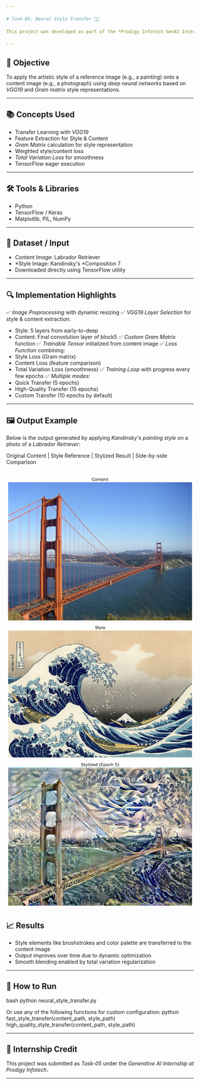 ```yaml
---

# Task-05: Neural Style Transfer 🎨🧠

This project was developed as part of the *Prodigy Infotech GenAI Internship, focusing on **Neural Style Transfer* — blending the content of one image with the artistic style of another using a pre-trained deep learning model.

---
```


## 📌 Objective
To apply the artistic style of a reference image (e.g., a painting) onto a content image (e.g., a photograph) using *deep neural networks* based on *VGG19* and *Gram matrix* style representations.

---

## 📚 Concepts Used
- Transfer Learning with *VGG19*
- Feature Extraction for Style & Content
- *Gram Matrix* calculation for style representation
- Weighted style/content loss
- *Total Variation Loss* for smoothness
- TensorFlow eager execution

---

## 🛠 Tools & Libraries
- Python
- TensorFlow / Keras
- Matplotlib, PIL, NumPy

---

## 📂 Dataset / Input

- *Content Image*: Labrador Retriever
- *Style Image: Kandinsky's *Composition 7
- Downloaded directly using TensorFlow utility

---

## 🔍 Implementation Highlights

✅ *Image Preprocessing* with dynamic resizing
✅ *VGG19 Layer Selection* for style & content extraction:
  - Style: 5 layers from early-to-deep
  - Content: Final convolution layer of block5
✅ *Custom Gram Matrix* function
✅ *Trainable Tensor* initialized from content image
✅ *Loss Function* combining:
  - Style Loss (Gram matrix)
  - Content Loss (feature comparison)
  - Total Variation Loss (smoothness)
✅ *Training Loop* with progress every few epochs
✅ *Multiple modes*:
  - Quick Transfer (5 epochs)
  - High-Quality Transfer (15 epochs)
  - Custom Transfer (10 epochs by default)

---

## 🖼 Output Example

Below is the output generated by applying *Kandinsky's painting style* on a photo of a *Labrador Retriever*:


Original Content     |     Style Reference     |     Stylized Result     |     Side-by-side Comparison


![Stable Diffusion Output](https://github.com/Vidyyaaakshaya3/PRODIGY_GA_05/blob/main/Task_5_input.png)
![Stable Diffusion Output](https://github.com/Vidyyaaakshaya3/PRODIGY_GA_05/blob/main/Task_5_style.png)
![Stable Diffusion Output](https://github.com/Vidyyaaakshaya3/PRODIGY_GA_05/blob/main/Task_5_oupuy.png)
---

## 📈 Results

- Style elements like brushstrokes and color palette are transferred to the content image
- Output improves over time due to dynamic optimization
- Smooth blending enabled by total variation regularization

---

## 🚀 How to Run

bash
python neural_style_transfer.py


Or use any of the following functions for custom configuration:
python
fast_style_transfer(content_path, style_path)
high_quality_style_transfer(content_path, style_path)


---

## 📌 Internship Credit

This project was submitted as *Task-05* under the *Generative AI Internship at Prodigy Infotech*.

---

